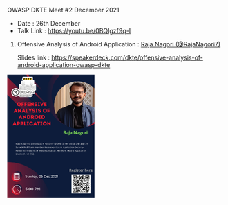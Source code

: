 OWASP DKTE Meet #2 December 2021

* Date : 26th December
* Talk Link : https://youtu.be/0BQIgzf9q-I

1) Offensive Analysis of  Android Application : <a href="https://twitter.com/RajaNagori7">Raja Nagori (@RajaNagori7)</a>

    Slides link : https://speakerdeck.com/dkte/offensive-analysis-of-android-application-owasp-dkte

<img src="/assets/images/events/dec2021.jpg" width="40%"  alt="OWASP Meet 02"/>